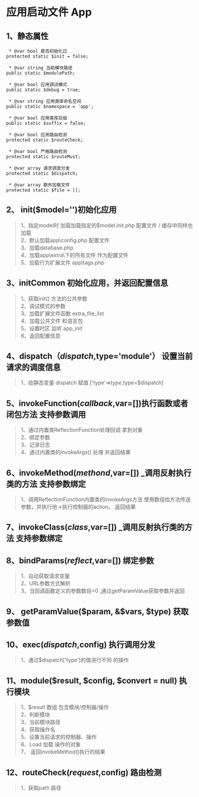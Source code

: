 # 应用启动文件 App
## 1、静态属性
     * @var bool 是否初始化过
    protected static $init = false;

     * @var string 当前模块路径
    public static $modulePath;

     * @var bool 应用调试模式
    public static $debug = true;

     * @var string 应用类库命名空间
    public static $namespace = 'app';

     * @var bool 应用类库后缀
    public static $suffix = false;

     * @var bool 应用路由检测
    protected static $routeCheck;

     * @var bool 严格路由检测
    protected static $routeMust;
    
     * @var array 请求调度分发
    protected static $dispatch;
    
     * @var array 额外加载文件
    protected static $file = [];
 
 
## 2、 init($model='')初始化应用   
>  1、指定model时 加载加载指定的$model.init.php 配置文件  / 缓存中同样也加载   
>  2、默认加载app\config.php 配置文件  
>  3、加载database.php  
>  4、加载app\extra\下的所有文件 作为配置文件  
>  5、加载行为扩展文件 app\tags.php  

  
## 3、initCommon  初始化应用，并返回配置信息
> 1、获取init() 方法的公共参数  
> 2、调试模式的参数  
> 3、加载扩展文件函数 extra_file_list  
> 4、加载公共文件 和语言包  
> 5、设置时区  监听 app_init  
> 6、返回配置信息    

## 4、dispatch（$dispatch,$type='module'） 设置当前请求的调度信息
> 1、给静态变量 dispatch 赋值 ['type'=>$type,$type=$dispatch]
 
## 5、invokeFunction($callback,$var=[])执行函数或者闭包方法 支持参数调用
> 1、通过内置类ReflectionFunction处理回调 拿到对象  
> 2、绑定参数   
> 3、记录日志  
> 4、通过内置类的invokeArgs() 处理 并返回结果

## 6、invokeMethod($methond,$var=[]) _调用反射执行类的方法 支持参数绑定
> 1、调用ReflectionFunction内置类的invokeArgs方法  使用数组给方法传送参数，并执行他->执行控制器的action。 返回结果
## 7、invokeClass($class,$var=[]) _调用反射执行类的方法 支持参数绑定

## 8、bindParams($reflect,$var=[])  绑定参数
> 1、自动获取请求变量  
> 2、URL参数方式解析  
> 3、当回调函数定义的参数数目>0 ,通过getParamValue获取参数并返回  

## 9、 getParamValue($param, &$vars, $type) 获取参数值

## 10、exec($dispatch,$config) 执行调用分发 
> 1、通过$dispatch['type']的值进行不同 的操作

## 11、module($result, $config, $convert = null) 执行模块
>1、$resutl 数组 包含模块/控制器/操作  
>2、判断模块  
>3、当前模块路径  
>4、获取操作名   
>5、设置当前请求的控制器、操作  
>6、Load 加载 操作的对象  
>7、 返回invokeMethod()执行的结果

## 12、routeCheck($request,$config) 路由检测 
>1、获取path 路径


